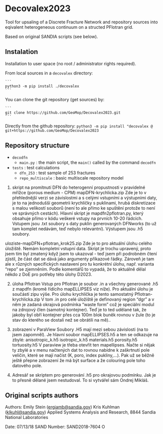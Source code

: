 # Decovalex2023

Tool for upsaling of a Discrete Fracture Network and repository sources into eqivalent 
heterogeneous continuum on a structed PFlotran grid.

Based on original SANDIA scripts (see below).


## Instalation
Installation to user space (no root / administrator rights required). 

From local sources in a `decovalex` directory:

    ```
    python3 -m pip install ./decovalex
    ```
You can clone the git repository (get sources) by:
    
    ```
    git clone https://github.com/GeoMop/Decovalex2023.git
    ```

Directly from the github repository:
    ```
    python3 -m pip install "decovalex @ git+https://github.com/GeoMop/Decovalex2023
    ``` 
    


## Repository structure
- `decodfn` 
    - `main.py` : the main script, the `main()` called by the command `decodfn`
- `tests` : test calculations 
    - `dfn_253` : test sample of 253 fractures
    - `repo_multiscale` : basic multiscale repository model
    
   
1) skript na promítnutí DFN do heterogenní propustnosti v pravidelné mřížce (porous medium - CPM)
mapDFN-krychlicka.zip
Zde je to v přehlednější verzi se závislostmi a s celými vstupními a výstupními daty, je to na jednodušší geometrii krychličky s puklinami, hrubá diskretizace s malou velikostí souborů (není to ale přímo ke spuštění protože to není ve správných cestách). Hlavní skript je mapdfn2pflotran.py, který obsahuje přímo v kódu veškeré vstupy na prvních 10-20 řádcích.
Vstupem jsou .txt soubory s daty puklin generovaných DFNworks (to už tam komplet nedávám, teď nebylo relevantní).
Výstupem jsou .h5 soubory.

uloziste-mapDFN+pflotran_krok25.zip
Zde je to pro aktuální úlohu celého úložiště. Nemám kompletní vstupní data. Skript je trochu upravený, proto jsem tím byl zmatený když jsem to ukazoval - teď jsem při podrobném čtení zjistil, že část dat se dává jako argumenty příkazové řádky. Zároveň je tam ale x různých specifických nastavení pro tu konkrétní úlohu, např. varianta “repo” se zjemněním. Podle komentářů to vypadá, že to aktuálně dělal někdo z DoE pro potřeby této úlohy D2023.

2) úloha Pflotran
Vstup pro Pflotran je soubor .in a všechny generované .h5 z mapdfn (kromě řídícího mapELLIPSES viz níže). Pro aktuální úlohu je součástí zipu výše. Pro úlohu krychlička je tento samostatný Pflotran-krychlicka.zip
V tom .in pro celé úložiště je definovaný region “dgr” a v něm je zadaná okrajová podmínka “waste form” což je speciální modul na zdrojový člen (samotný kontejner). Teď je to ted udělané tak, že jakoby byl obří kontejner přes cca 100m blok buněk rovnou v žule (to je stav do kterého se dostali než se obrátili na mě)..

3) zobrazení v ParaView
Soubory .H5 mají mezi sebou závislosti (na to jsem zapomněl). Je hlavní soubor mapELLIPSES.h5 a ten se odkazuje na zbylé:
anisotropic_k.h5
isotropic_k.h5
materials.h5
porosity.h5
tortuosity.h5
V paraview je třeba otevřít ten mapellipses. Načte si nějak ty zbylé a v menu načtených dat to rovnou nabídne k zaškrtnutí pole veličin, které se mají načíst (K, poro, index pukliny,...). Pak už se běžně ještě přepne zobrazení že má být surface a že colouring pole toho datového pole. 

4) Adresář se skriptem pro generování .h5 pro okrajovou podmínku. Jak je to přesně dělané jsem nestudoval. To si vytvářel sám Ondrej Mikláš.

## Original scripts authors

Authors: Emily Stein (ergiamb@sandia.gov)
        Kris Kuhlman (klkuhl@sandia.gov)
        Applied Systems Analysis and Research, 8844
        Sandia National Laboratories

Date: 07/13/18
SAND Number: SAND2018-7604 O
